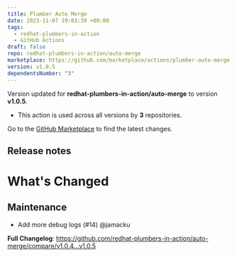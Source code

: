 ```yaml
---
title: Plumber Auto Merge
date: 2023-11-07 19:03:39 +00:00
tags:
  - redhat-plumbers-in-action
  - GitHub Actions
draft: false
repo: redhat-plumbers-in-action/auto-merge
marketplace: https://github.com/marketplace/actions/plumber-auto-merge
version: v1.0.5
dependentsNumber: "3"
---
```



Version updated for **redhat-plumbers-in-action/auto-merge** to version **v1.0.5**.
- This action is used across all versions by **3** repositories.

Go to the [GitHub Marketplace](https://github.com/marketplace/actions/plumber-auto-merge) to find the latest changes.

## Release notes

# What's Changed

## Maintenance

* Add more debug logs (#14) @jamacku

**Full Changelog**: https://github.com/redhat-plumbers-in-action/auto-merge/compare/v1.0.4...v1.0.5

